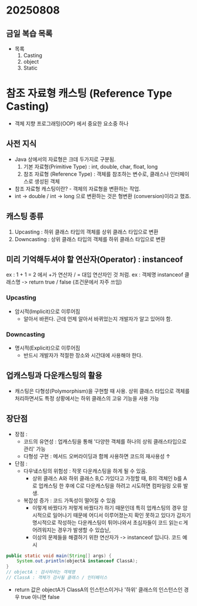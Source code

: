 # 20250808

## 금일 복습 목록
- 목록
    1. Casting
    2. object
    3. Static

#  참조 자료형 캐스팅 (Reference Type Casting)
- 객체 지향 프로그래밍(OOP) 에서 중요한 요소중 하나
## 사전 지식
- Java 상에서의 자료형은 크데 두가지로 구분됨.
    1. 기본 자료형(Primitive Type) : int, double, char, float, long
    2. 참조 자료형 (Reference Type) : 객체를 참조하는 변수로, 클래스나 인터페이스로 생성된 객체
- 참조 자료형 캐스팅이란? - 객체의 자료형을 변환하는 작업.
- int -> double / int  -> long 으로 변환하는 것은 형변환 (conversion)이라고 했죠.
## 캐스팅 종류
1. Upcasting : 하위 클래스 타입의 객체를 상위 클래스 타입으로 변환
2. Downcasting : 상위 클래스 타입의 객체를 하위 클래스 타입으로 변환

## 미리 기억해두셔야 할 연산자(Operator) : instanceof
ex : 1 + 1 = 2 에서 +가 연산자 / = 대입 연산자인 것 처럼.
ex : 객체명 instanceof 클래스명 -> return true / false (조건문에서 자주 쓰임)

### Upcasting
- 암시적(Implicit)으로 이루어짐
  - 알아서 바뀐다. 근데 언제 알아서 바뀌었는지 개발자가 알고 있어야 함.
### Downcasting
- 명시적(Explicit)으로 이루어짐
  - 반드시 개발자가 적절한 장소와 시간대에 사용해야 한다.
## 업캐스팅과 다운캐스팅의 활용
- 캐스팅은 다형성(Polymorphism)을 구현할 때 사용. 상위 클래스 타입으로 객체를 처리하면서도 특정 상황에서는 하위 클래스의 고유 기능을 사용 가능
## 장단점
- 장점 : 
  - 코드의 유연성 : 업캐스팅을 통해 '다양한 객체를 하나의 상워 클래스타입으로 관리' 가능
  - 다형성 구현 : 메서드 오버라이딩과 함께 사용하면 코드의 재사용성 ↑
- 단점 : 
  - 다우냌스팅의 위험성 : 작못 다운캐스팅을 하게 될 수 있음.
    - 상위 클래스 A와 하위 클래스 B,C 가있다고 가정할 때, B의 객체인 b를 A로 업캐스팅 한 후에 C로 다운캐스팅을 하려고 시도하면 컴파일링 오류 발생.
  - 복잡성 증가 : 코드 가독성이 떨어질 수 있음
    - 이렇게 바꿨다가 저렇게 바꿨다가 하기 때문인데 특히 업캐스팅의 경우 암시적으로 일어나기 때문에 어디서 이루어졌는지 확인 못하고 있다가 갑자기 명시적으로 작성하는 다운캐스팅이 튀어나와서 초심자들이 코드 읽는ㄷ게 어려워지는 경우가 발생할 수 있습닏,
    - 이상의 문제들을 해결하기 위한 연산자가 -> instanceof 입니다.
코드 예시
```java
public static void main(String[] args) {
    System.out.println(objectA instanceof ClassA);
}
// objectA : 검사하려는 객체명
// ClassA : 객체가 검사될 클래스 / 인터페이스
```
- return 값은 objectA가 ClassA의 인스턴스이거나 '하위' 클래스의 인스턴스인 경우 true 아니면 false

